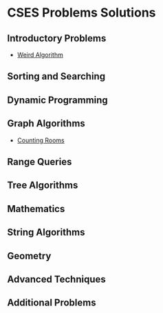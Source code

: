 # CSES Problems Solutions

## Introductory Problems

- [Weird Algorithm](Introductory%20Problems/Weird%20Algorithm/solution.cpp)

## Sorting and Searching

## Dynamic Programming

## Graph Algorithms
- [Counting Rooms](Graph%20Algorithms/Counting%20Rooms/solution.cpp)

## Range Queries

## Tree Algorithms

## Mathematics

## String Algorithms

## Geometry

## Advanced Techniques

## Additional Problems
